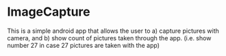 # ImageCapture
This is a simple android app that allows the user to 
a) capture pictures with camera, and 
b) show count of pictures taken through the app. (i.e. show number 27 in case 27 pictures are taken with the app)
